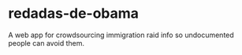 # redadas-de-obama
A web app for crowdsourcing immigration raid info so undocumented people can avoid them.
